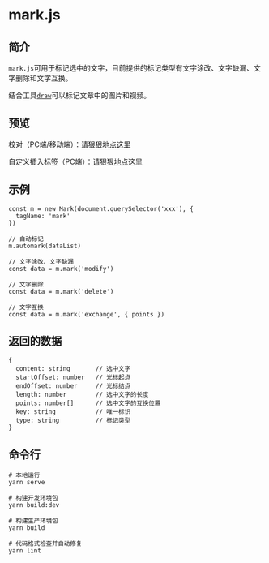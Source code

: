 # mark.js

## 简介
`mark.js`可用于标记选中的文字，目前提供的标记类型有文字涂改、文字缺漏、文字删除和文字互换。

结合工具[`draw`](https://github.com/luobin01/draw)可以标记文章中的图片和视频。

## 预览

校对（PC端/移动端）：[请狠狠地点这里](https://luobin01.github.io/mark.js/examples/umd/)

自定义插入标签（PC端）：[请狠狠地点这里](https://luobin01.github.io/mark.js/examples/customize/)

## 示例

````
const m = new Mark(document.querySelector('xxx'), {
  tagName: 'mark'
})

// 自动标记
m.automark(dataList)

// 文字涂改、文字缺漏
const data = m.mark('modify')

// 文字删除
const data = m.mark('delete')

// 文字互换
const data = m.mark('exchange', { points })
````

## 返回的数据

````
{
  content: string       // 选中文字
  startOffset: number   // 光标起点
  endOffset: number     // 光标结点
  length: number        // 选中文字的长度
  points: number[]      // 选中文字的互换位置
  key: string           // 唯一标识
  type: string          // 标记类型
}
````

## 命令行

````
# 本地运行
yarn serve

# 构建开发环境包
yarn build:dev

# 构建生产环境包
yarn build

# 代码格式检查并自动修复
yarn lint
````
